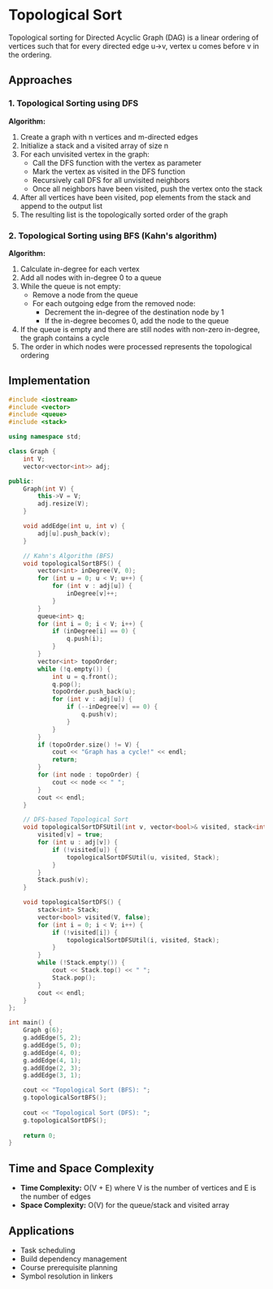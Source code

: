 # Topological Sort

Topological sorting for Directed Acyclic Graph (DAG) is a linear ordering of vertices such that for every directed edge u→v, vertex u comes before v in the ordering.

## Approaches

### 1. Topological Sorting using DFS

**Algorithm:**
1. Create a graph with n vertices and m-directed edges
2. Initialize a stack and a visited array of size n
3. For each unvisited vertex in the graph:
   - Call the DFS function with the vertex as parameter
   - Mark the vertex as visited in the DFS function
   - Recursively call DFS for all unvisited neighbors
   - Once all neighbors have been visited, push the vertex onto the stack
4. After all vertices have been visited, pop elements from the stack and append to the output list
5. The resulting list is the topologically sorted order of the graph

### 2. Topological Sorting using BFS (Kahn's algorithm)

**Algorithm:**
1. Calculate in-degree for each vertex
2. Add all nodes with in-degree 0 to a queue
3. While the queue is not empty:
   - Remove a node from the queue
   - For each outgoing edge from the removed node:
     - Decrement the in-degree of the destination node by 1
     - If the in-degree becomes 0, add the node to the queue
4. If the queue is empty and there are still nodes with non-zero in-degree, the graph contains a cycle
5. The order in which nodes were processed represents the topological ordering

## Implementation

```cpp
#include <iostream>
#include <vector>
#include <queue>
#include <stack>

using namespace std;

class Graph {
    int V;
    vector<vector<int>> adj;

public:
    Graph(int V) {
        this->V = V;
        adj.resize(V);
    }

    void addEdge(int u, int v) {
        adj[u].push_back(v);
    }

    // Kahn's Algorithm (BFS)
    void topologicalSortBFS() {
        vector<int> inDegree(V, 0);
        for (int u = 0; u < V; u++) {
            for (int v : adj[u]) {
                inDegree[v]++;
            }
        }
        queue<int> q;
        for (int i = 0; i < V; i++) {
            if (inDegree[i] == 0) {
                q.push(i);
            }
        }
        vector<int> topoOrder;
        while (!q.empty()) {
            int u = q.front();
            q.pop();
            topoOrder.push_back(u);
            for (int v : adj[u]) {
                if (--inDegree[v] == 0) {
                    q.push(v);
                }
            }
        }
        if (topoOrder.size() != V) {
            cout << "Graph has a cycle!" << endl;
            return;
        }
        for (int node : topoOrder) {
            cout << node << " ";
        }
        cout << endl;
    }

    // DFS-based Topological Sort
    void topologicalSortDFSUtil(int v, vector<bool>& visited, stack<int>& Stack) {
        visited[v] = true;
        for (int u : adj[v]) {
            if (!visited[u]) {
                topologicalSortDFSUtil(u, visited, Stack);
            }
        }
        Stack.push(v);
    }

    void topologicalSortDFS() {
        stack<int> Stack;
        vector<bool> visited(V, false);
        for (int i = 0; i < V; i++) {
            if (!visited[i]) {
                topologicalSortDFSUtil(i, visited, Stack);
            }
        }
        while (!Stack.empty()) {
            cout << Stack.top() << " ";
            Stack.pop();
        }
        cout << endl;
    }
};

int main() {
    Graph g(6);
    g.addEdge(5, 2);
    g.addEdge(5, 0);
    g.addEdge(4, 0);
    g.addEdge(4, 1);
    g.addEdge(2, 3);
    g.addEdge(3, 1);

    cout << "Topological Sort (BFS): ";
    g.topologicalSortBFS();
    
    cout << "Topological Sort (DFS): ";
    g.topologicalSortDFS();
    
    return 0;
}
```

## Time and Space Complexity

- **Time Complexity:** O(V + E) where V is the number of vertices and E is the number of edges
- **Space Complexity:** O(V) for the queue/stack and visited array

## Applications

- Task scheduling
- Build dependency management
- Course prerequisite planning
- Symbol resolution in linkers

